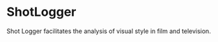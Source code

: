 ShotLogger
==========

Shot Logger facilitates the analysis of visual style in film and television.
